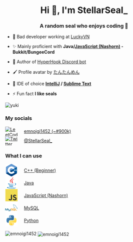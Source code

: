 <h1 align="center">Hi 👋, I'm StellarSeal_</h1>
<h3 align="center">A random seal who enjoys coding 🐧</h3>

- 🔭 Bad developer working at [LuckyVN](https://luckyvn.com)

- ✨ Mainly proficient with **Java/[JavaScript (Nashorn)](https://github.com/openjdk/nashorn) - Bukkit/BungeeCord**

- 🤖 Author of [HyperHook Discord bot](https://github.com/emnoigi1452/HyperHook)

- 🖌️ Profile avatar by [たんたんめん](https://www.pixiv.net/en/users/188106)

- 🚀 IDE of choice **[IntelliJ](https://www.jetbrains.com/idea/) / [Sublime Text](https://www.sublimetext.com/)**

- ⚡ Fun fact **I like seals**

<p style="text-align=center;"><img src="https://th.bing.com/th/id/OIP.wSnxF-V55rms147724MAbAHaHa?rs=1&pid=ImgDetMain" alt="yuki" /></p>

<h3 align="left">My socials</h3>
<a href="https://www.leetcode.com/emnoigi1452" target="_blank" style="display: flex; align-items: center; margin-right: 20px;">
        <img src="https://raw.githubusercontent.com/rahuldkjain/github-profile-readme-generator/master/src/images/icons/Social/leet-code.svg" alt="LeetCode" height="30" width="40" />
        <span style="margin-left: 20px;">emnoigi1452 (~#900k)</span>
    </a>
    <a href="https://twitter.com/stellarseal_" target="_blank" style="display: flex; align-items: center; margin-right: 20px;">
        <img src="https://raw.githubusercontent.com/rahuldkjain/github-profile-readme-generator/master/src/images/icons/Social/twitter.svg" alt="Twitter" height="30" width="40" />
        <span style="margin-left: 20px;">@StellarSeal_</span>
    </a>


<h3 align="left">What I can use</h3>
<!-- C++ -->
    <a href="https://www.w3schools.com/cpp/" target="_blank" rel="noreferrer" style="display: flex; align-items: center; margin-right: 20px;">
        <img src="https://raw.githubusercontent.com/devicons/devicon/master/icons/cplusplus/cplusplus-original.svg" alt="cplusplus" width="40" height="40" />
        <span style="margin-left: 20px;">C++ (Beginner)</span>
    </a>
    <a href="https://www.java.com" target="_blank" rel="noreferrer" style="display: flex; align-items: center; margin-right: 20px;">
        <img src="https://raw.githubusercontent.com/devicons/devicon/master/icons/java/java-original.svg" alt="java" width="40" height="40" />
        <span style="margin-left: 20px;">Java</span>
    </a>
    <a href="https://github.com/openjdk/nashorn" target="_blank" rel="noreferrer" style="display: flex; align-items: center; margin-right: 20px;">
        <img src="https://raw.githubusercontent.com/devicons/devicon/master/icons/javascript/javascript-original.svg" alt="javascript" width="40" height="40" />
        <span style="margin-left: 20px;">JavaScript (Nashorn)</span>
    </a>
    <a href="https://www.mysql.com/" target="_blank" rel="noreferrer" style="display: flex; align-items: center; margin-right: 20px;">
        <img src="https://raw.githubusercontent.com/devicons/devicon/master/icons/mysql/mysql-original-wordmark.svg" alt="mysql" width="40" height="40" />
        <span style="margin-left: 20px;">MySQL</span>
    </a>
    <a href="https://www.python.org" target="_blank" rel="noreferrer" style="display: flex; align-items: center;">
        <img src="https://raw.githubusercontent.com/devicons/devicon/master/icons/python/python-original.svg" alt="python" width="40" height="40" />
        <span style="margin-left: 20px;">Python</span>
    </a>

<p><img align="left" src="https://github-readme-stats.vercel.app/api/top-langs?username=emnoigi1452&show_icons=true&locale=en&layout=compact" alt="emnoigi1452" /></p>

<p>&nbsp;<img align="center" src="https://github-readme-stats.vercel.app/api?username=emnoigi1452&show_icons=true&locale=en" alt="emnoigi1452" /></p>
